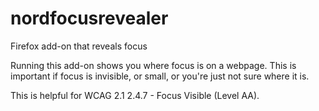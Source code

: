 # nordfocusrevealer
Firefox add-on that reveals focus

Running this add-on shows you where focus is on a webpage.  This is important if focus is invisible, or small, or you're just not sure where it is.

This is helpful for WCAG 2.1 2.4.7 - Focus Visible (Level AA).
